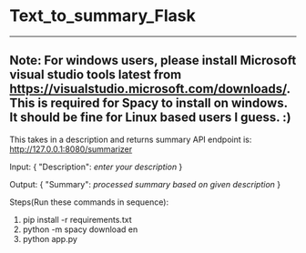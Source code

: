 # Text_to_summary_Flask
---------------------------------------------------------------------------------------------------------------------------------
Note: For windows users, please install Microsoft visual studio tools latest from https://visualstudio.microsoft.com/downloads/.
This is required for Spacy to install on windows.
It should be fine for Linux based users I guess. :)
---------------------------------------------------------------------------------------------------------------------------------

This takes in a description and returns summary
API endpoint is: http://127.0.0.1:8080/summarizer

Input:
{
    "Description": *enter your description*
}

Output:
{
    "Summary": *processed summary based on given description*
}

Steps(Run these commands in sequence):
1. pip install -r requirements.txt
2. python -m spacy download en
3. python app.py

